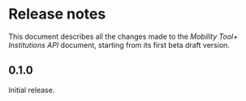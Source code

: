 Release notes
=============

This document describes all the changes made to the *Mobility Tool+ Institutions API*
document, starting from its first beta draft version.


0.1.0
-----

Initial release.
